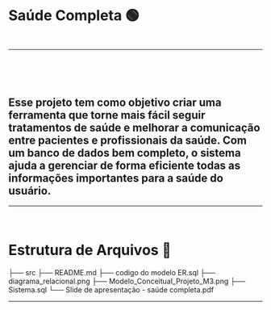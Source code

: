 <h1>Saúde Completa &#x1F7E2;<h1>
<hr><br>

<h2>
Esse projeto tem como objetivo criar uma ferramenta que torne mais fácil seguir tratamentos de saúde e melhorar a comunicação entre pacientes e profissionais da saúde. Com um banco de dados bem completo, o sistema ajuda a gerenciar de forma eficiente todas as informações importantes para a saúde do usuário.
</h2>
<hr><br>

<h1>Estrutura de Arquivos &#x1F4C1;</h1>

├── src
├── README.md
├── codigo do modelo ER.sql
├── diagrama_relacional.png
├── Modelo_Conceitual_Projeto_M3.png
├── Sistema.sql
└── Slide de apresentação - saúde completa.pdf

<hr>